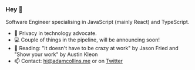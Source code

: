 ### Hey 🤙

Software Engineer specialising in JavaScript (mainly React) and TypeScript.

- 🧐  Privacy in technology advocate.
- 💻  Couple of things in the pipeline, will be announcing soon!
- 📕  Reading: "It doesn't have to be crazy at work" by Jason Fried and "Show your work" by Austin Kleon
- 📫  Contact: [hi@adamcollins.me](mailto:hi@adamcollins.me) or on [Twitter](https://twitter.com/adxmcollins)
